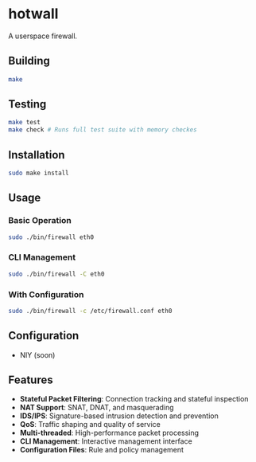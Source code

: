 # hotwall

A userspace firewall.

## Building

```bash
make
```

## Testing
```bash 
make test 
make check # Runs full test suite with memory checkes
```

## Installation 
```bash 
sudo make install
```

## Usage 
### Basic Operation 
```bash 
sudo ./bin/firewall eth0
```
### CLI Management
```bash 
sudo ./bin/firewall -C eth0
```
### With Configuration 
```bash 
sudo ./bin/firewall -c /etc/firewall.conf eth0
```

## Configuration 
- NIY (soon)

## Features

- **Stateful Packet Filtering**: Connection tracking and stateful inspection
- **NAT Support**: SNAT, DNAT, and masquerading
- **IDS/IPS**: Signature-based intrusion detection and prevention
- **QoS**: Traffic shaping and quality of service
- **Multi-threaded**: High-performance packet processing
- **CLI Management**: Interactive management interface
- **Configuration Files**: Rule and policy management

